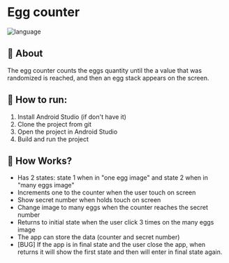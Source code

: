 # Egg counter
<p>
<img alt="language" src="https://img.shields.io/badge/Language-Kotlin-blue"> 
</p>

## :egg: About
The egg counter counts the eggs quantity until the a value that was randomized is reached, and then an egg stack appears on the screen.

## 🏁 How to run:
1. Install Android Studio (if don't have it)
2. Clone the project from git
3. Open the project in Android Studio
4. Build and run the project

## :memo: How Works?
- Has 2 states: state 1 when in "one egg image" and state 2 when in "many eggs image"
- Increments one to the counter when the user touch on screen
- Show secret number when holds touch on screen
- Change image to many eggs when the counter reaches the secret number
- Returns to initial state when the user click 3 times on the many eggs image
- The app can store the data (counter and secret number)
- [BUG] If the app is in final state and the user close the app, when returns it will show the first state and then will enter in final state again.
